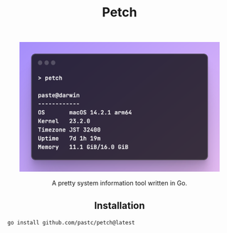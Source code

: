 <h1 align="center"> Petch </h1> <br>
<p align="center">
    <img alt="GitPoint" title="GitPoint" src="./screen.png" width="450">
</p>
<p align="center">
  A pretty system information tool written in Go.
</p>

<h2 align="center"> Installation </h2>

```console
go install github.com/pastc/petch@latest
```
